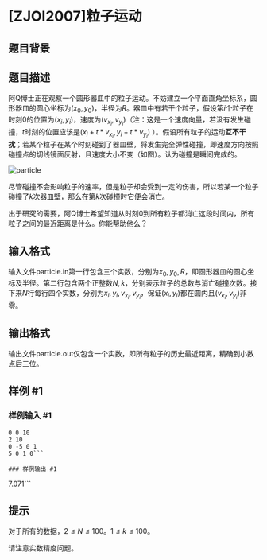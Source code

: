 # [ZJOI2007]粒子运动

## 题目背景



## 题目描述

阿Q博士正在观察一个圆形器皿中的粒子运动。不妨建立一个平面直角坐标系，圆形器皿的圆心坐标为$(x_0, y_0)$，半径为$R$。器皿中有若干个粒子，假设第$i$个粒子在时刻$0$的位置为$(x_i, y_i)$，速度为$(v_{x_i},v_{y_i})$（注：这是一个速度向量，若没有发生碰撞，$t$时刻的位置应该是$(x_i + t * v_{x_i}, y_i + t * v_{y_i})$ ）。假设所有粒子的运动**互不干扰**；若某个粒子在某个时刻碰到了器皿壁，将发生完全弹性碰撞，即速度方向按照碰撞点的切线镜面反射，且速度大小不变（如图）。认为碰撞是瞬间完成的。

![particle](https://cdn.luogu.com.cn/upload/pic/22046.png)

尽管碰撞不会影响粒子的速率，但是粒子却会受到一定的伤害，所以若某一个粒子碰撞了$k$次器皿壁，那么在第$k$次碰撞时它便会消亡。

出于研究的需要，阿Q博士希望知道从时刻$0$到所有粒子都消亡这段时间内，所有粒子之间的最近距离是什么。你能帮助他么？

## 输入格式

输入文件particle.in第一行包含三个实数，分别为$x_0, y_0, R$，即圆形器皿的圆心坐标及半径。第二行包含两个正整数$N, k$，分别表示粒子的总数与消亡碰撞次数。接下来$N$行每行四个实数，分别为$x_i, y_i, v_{x_i} , v_{y_i}$，保证$(x_i, y_i)$都在圆内且$(v_{x_i}, v_{y_i})$非零。

## 输出格式

输出文件particle.out仅包含一个实数，即所有粒子的历史最近距离，精确到小数点后三位。

## 样例 #1

### 样例输入 #1
```
0 0 10
2 10
0 -5 0 1
5 0 1 0```

### 样例输出 #1

```
7.071```

## 提示

对于所有的数据，$2 \leq N \leq 100$。$1 \leq k \leq 100$。

请注意实数精度问题。
